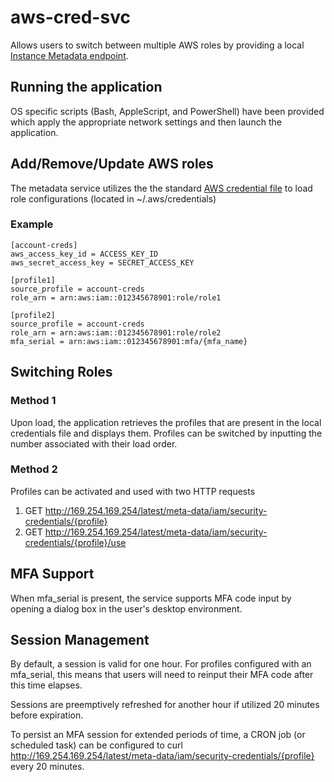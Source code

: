 # aws-cred-svc

Allows users to switch between multiple AWS roles by providing a local [Instance Metadata endpoint](https://docs.aws.amazon.com/AWSEC2/latest/UserGuide/ec2-instance-metadata.html).

## Running the application
OS specific scripts (Bash, AppleScript, and PowerShell) have been provided which apply the appropriate network settings and then launch the application.

## Add/Remove/Update AWS roles
The metadata service utilizes the the standard [AWS credential file](https://docs.aws.amazon.com/cli/latest/userguide/cli-config-files.html) to load role configurations (located in ~/.aws/credentials)

### Example

```
[account-creds]
aws_access_key_id = ACCESS_KEY_ID
aws_secret_access_key = SECRET_ACCESS_KEY

[profile1]
source_profile = account-creds
role_arn = arn:aws:iam::012345678901:role/role1

[profile2]
source_profile = account-creds
role_arn = arn:aws:iam::012345678901:role/role2
mfa_serial = arn:aws:iam::012345678901:mfa/{mfa_name}
```

## Switching Roles

### Method 1
Upon load, the application retrieves the profiles that are present in the local credentials file and displays them. Profiles can be switched by inputting the number associated with their load order.

### Method 2
Profiles can be activated and used with two HTTP requests  
1. GET http://169.254.169.254/latest/meta-data/iam/security-credentials/{profile}  
1. GET http://169.254.169.254/latest/meta-data/iam/security-credentials/{profile}/use  

## MFA Support
When mfa_serial is present, the service supports MFA code input by opening a dialog box in the user's desktop environment.

## Session Management
By default, a session is valid for one hour. For profiles configured with an mfa_serial, this means that users will need to reinput their MFA code after this time elapses.

Sessions are preemptively refreshed for another hour if utilized 20 minutes before expiration.

To persist an MFA session for extended periods of time, a CRON job (or scheduled task) can be configured to curl http://169.254.169.254/latest/meta-data/iam/security-credentials/{profile} every 20 minutes.  



